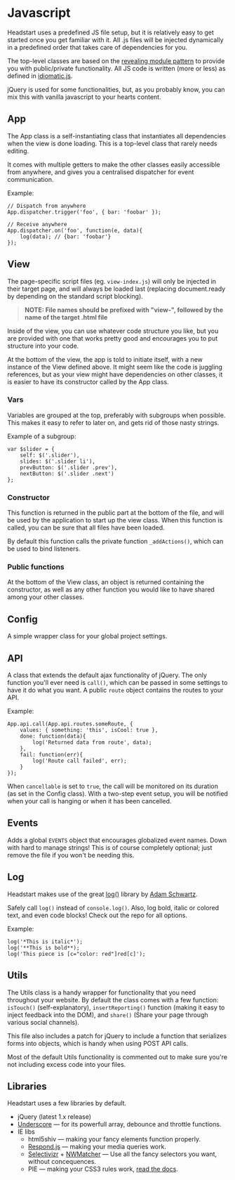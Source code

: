 # Javascript

Headstart uses a predefined JS file setup, but it is relatively easy to get started once you get familiar with it.
All .js files will be injected dynamically in a predefined order that takes care of dependencies for you.

The top-level classes are based on the [revealing module pattern](http://carldanley.com/js-revealing-module-pattern/) to provide you with public/private functionality. All JS code is written (more or less) as defined in [idiomatic.js](https://github.com/rwaldron/idiomatic.js/).

jQuery is used for some functionalities, but, as you probably know, you can mix this with vanilla javascript to your hearts content.

## App

The App class is a self-instantiating class that instantiates all dependencies when the view is done loading. This is a top-level class that rarely needs editing.

It comes with multiple getters to make the other classes easily accessible from anywhere, and gives you a centralised dispatcher for event communication.

Example:

    // Dispatch from anywhere
    App.dispatcher.trigger('foo', { bar: 'foobar' });
    
    // Receive anywhere
    App.dispatcher.on('foo', function(e, data){
        log(data); // {bar: 'foobar'}
    });
    
## View

The page-specific script files (eg. `view-index.js`) will only be injected in their target page, and will always be loaded last (replacing document.ready by depending on the standard script blocking).

> __NOTE: File names should be prefixed with "view-", followed by the name of the target .html file__

Inside of the view, you can use whatever code structure you like, but you are provided with one that works pretty good and encourages you to put structure into your code.

At the bottom of the view, the app is told to initiate itself, with a new instance of the View defined above. It might seem like the code is juggling references, but as your view might have dependencies on other classes, it is easier to have its constructor called by the App class.

### Vars

Variables are grouped at the top, preferably with subgroups when possible. This makes it easy to refer to later on, and gets rid of those nasty strings.

Example of a subgroup:

    var $slider = {
        self: $('.slider'),
        slides: $('.slider li'),
        prevButton: $('.slider .prev'),
        nextButton: $('.slider .next')
    };

### Constructor

This function is returned in the public part at the bottom of the file, and will be used by the application to start up the view class.
When this function is called, you can be sure that all files have been loaded.

By default this function calls the private function `_addActions()`, which can be used to bind listeners.

### Public functions

At the bottom of the View class, an object is returned containing the constructor, as well as any other function you would like to have shared among your other classes.

## Config

A simple wrapper class for your global project settings.

## API

A class that extends the default ajax functionality of jQuery. The only function you'll ever need is `call()`, which can be passed in some settings to have it do what you want. A public `route` object contains the routes to your API.

Example:
    
    App.api.call(App.api.routes.someRoute, {
        values: { something: 'this', isCool: true },
        done: function(data){
            log('Returned data from route', data);
        },
        fail: function(err){
            log('Route call failed', err);
        }
    });
    
When `cancellable` is set to `true`, the call will be monitored on its duration (as set in the Config class). With  a two-step event setup, you will be notified when your call is hanging or when it has been cancelled.

## Events

Adds a global `EVENTS` object that encourages globalized event names. Down with hard to manage strings! This is of course completely optional; just remove the file if you won't be needing this.

## Log

Headstart makes use of the great [log()](https://github.com/adamschwartz/log) library by [Adam Schwartz](https://github.com/adamschwartz).

Safely call `log()` instead of `console.log()`. Also, log bold, italic or colored text, and even code blocks! Check out the repo for all options.

Example:
    
    log('*This is italic*');
    log('**This is bold**);
    log('This piece is [c="color: red"]red[c]');

## Utils

The Utils class is a handy wrapper for functionality that you need throughout your website. By default the class comes with a few function: `isTouch()` (self-explanatory), `insertReporting()` function (making it easy to inject feedback into the DOM), and `share()` (Share your page through various social channels).

This file also includes a patch for jQuery to include a function that serializes forms into objects, which is handy when using POST API calls.

Most of the default Utils functionality is commented out to make sure you're not including excess code into your files.

## Libraries

Headstart uses a few libraries by default.

 + jQuery (latest 1.x release)
 + [Underscore](http://underscorejs.org) — for its powerfull array, debounce and throttle functions.
 + IE libs
   + html5shiv — making your fancy elements function properly.
   + [Respond.js](http://j.mp/respondjs) — making your media queries work.
   + [Selectivizr](http://selectivizr.com) + [NWMatcher](http://javascript.nwbox.com/NWMatcher/) — Use all the fancy selectors you want, without concequences.
   + PIE — making your CSS3 rules work, [read the docs](http://css3pie.com/documentation/).

